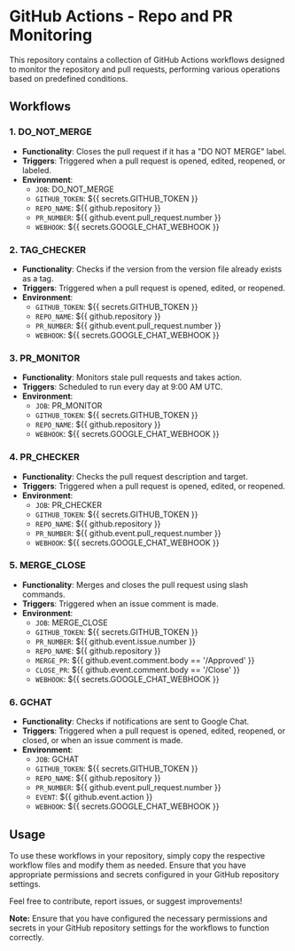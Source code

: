 # GitHub Actions - Repo and PR Monitoring

This repository contains a collection of GitHub Actions workflows designed to monitor the repository and pull requests, performing various operations based on predefined conditions.

## Workflows

### 1. **DO_NOT_MERGE**

- **Functionality**: Closes the pull request if it has a "DO NOT MERGE" label.
- **Triggers**: Triggered when a pull request is opened, edited, reopened, or labeled.
- **Environment**:
  - `JOB`: DO_NOT_MERGE
  - `GITHUB_TOKEN`: ${{ secrets.GITHUB_TOKEN }}
  - `REPO_NAME`: ${{ github.repository }}
  - `PR_NUMBER`: ${{ github.event.pull_request.number }}
  - `WEBHOOK`: ${{ secrets.GOOGLE_CHAT_WEBHOOK }}

### 2. **TAG_CHECKER**

- **Functionality**: Checks if the version from the version file already exists as a tag.
- **Triggers**: Triggered when a pull request is opened, edited, or reopened.
- **Environment**:
  - `GITHUB_TOKEN`: ${{ secrets.GITHUB_TOKEN }}
  - `REPO_NAME`: ${{ github.repository }}
  - `PR_NUMBER`: ${{ github.event.pull_request.number }}
  - `WEBHOOK`: ${{ secrets.GOOGLE_CHAT_WEBHOOK }}

### 3. **PR_MONITOR**

- **Functionality**: Monitors stale pull requests and takes action.
- **Triggers**: Scheduled to run every day at 9:00 AM UTC.
- **Environment**:
  - `JOB`: PR_MONITOR
  - `GITHUB_TOKEN`: ${{ secrets.GITHUB_TOKEN }}
  - `REPO_NAME`: ${{ github.repository }}
  - `WEBHOOK`: ${{ secrets.GOOGLE_CHAT_WEBHOOK }}

### 4. **PR_CHECKER**

- **Functionality**: Checks the pull request description and target.
- **Triggers**: Triggered when a pull request is opened, edited, or reopened.
- **Environment**:
  - `JOB`: PR_CHECKER
  - `GITHUB_TOKEN`: ${{ secrets.GITHUB_TOKEN }}
  - `REPO_NAME`: ${{ github.repository }}
  - `PR_NUMBER`: ${{ github.event.pull_request.number }}
  - `WEBHOOK`: ${{ secrets.GOOGLE_CHAT_WEBHOOK }}

### 5. **MERGE_CLOSE**

- **Functionality**: Merges and closes the pull request using slash commands.
- **Triggers**: Triggered when an issue comment is made.
- **Environment**:
  - `JOB`: MERGE_CLOSE
  - `GITHUB_TOKEN`: ${{ secrets.GITHUB_TOKEN }}
  - `PR_NUMBER`: ${{ github.event.issue.number }}
  - `REPO_NAME`: ${{ github.repository }}
  - `MERGE_PR`: ${{ github.event.comment.body == '/Approved' }}
  - `CLOSE_PR`: ${{ github.event.comment.body == '/Close' }}
  - `WEBHOOK`: ${{ secrets.GOOGLE_CHAT_WEBHOOK }}

### 6. **GCHAT**

- **Functionality**: Checks if notifications are sent to Google Chat.
- **Triggers**: Triggered when a pull request is opened, edited, reopened, or closed, or when an issue comment is made.
- **Environment**:
  - `JOB`: GCHAT
  - `GITHUB_TOKEN`: ${{ secrets.GITHUB_TOKEN }}
  - `REPO_NAME`: ${{ github.repository }}
  - `PR_NUMBER`: ${{ github.event.pull_request.number }}
  - `EVENT`: ${{ github.event.action }}
  - `WEBHOOK`: ${{ secrets.GOOGLE_CHAT_WEBHOOK }}

## Usage

To use these workflows in your repository, simply copy the respective workflow files and modify them as needed. Ensure that you have appropriate permissions and secrets configured in your GitHub repository settings.

Feel free to contribute, report issues, or suggest improvements!

**Note:** Ensure that you have configured the necessary permissions and secrets in your GitHub repository settings for the workflows to function correctly.
